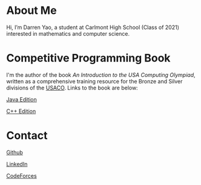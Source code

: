 # About Me

Hi, I’m Darren Yao, a student at Carlmont High School (Class of 2021) interested in mathematics and computer science.

# Competitive Programming Book
I'm the author of the book _An Introduction to the USA Computing Olympiad_, written as a comprehensive training resource for the Bronze and Silver divisions of the [USACO](usaco.org). Links to the book are below:

[Java Edition](http://darrenyao.com/usacobook/java.pdf)

[C++ Edition](http://darrenyao.com/usacobook/cpp.pdf)


# Contact

[Github](https://github.com/darren-yao)

[LinkedIn](https://www.linkedin.com/in/darren-yao-707b61195/)

[CodeForces](https://codeforces.com/profile/darren_yao)


